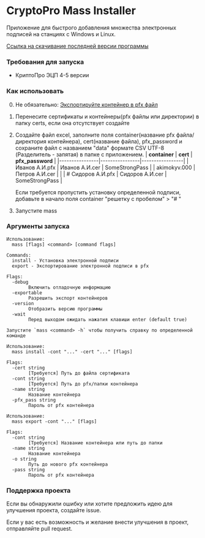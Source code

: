 # CryptoPro Mass Installer
Приложение для быстрого добавления множества электронных подписей на станциях с Windows и Linux.

[Ссылка на скачивание последней версии программы](https://github.com/Demetrous-fd/CryptoPro-Mass-Installer/releases/latest)

### Требования для запуска

- КриптоПро ЭЦП 4-5 версии

### Как использовать

0. Не обязательно: [Экспортируйте контейнер в pfx файл](https://support.kontur.ru/ca/38782-kopirovanie_kontejnera_s_sertifikatom_na_dr#header_ad9459fa9)
1. Перенесите сертификаты и контейнеры(pfx файлы или директории) в папку certs, если она отсутствует создайте
2. Создайте файл excel, заполните поля container(название pfx файла/директория контейнера), cert(название файла), pfx_password и сохраните файл с названием "data" формате CSV UTF-8 (Разделитель - запятая) в папке с приложением.
    | **container**        | **cert**       | **pfx_password**    |
    |----------------|----------------|-----------------|
    | Иванов А.И.pfx | Иванов А.И.cer | SomeStrongPass |
    | akimokyv.000 | Петров А.И.cer |  |
    | # Сидоров А.И.pfx | Сидоров А.И.cer | SomeStrongPass |
  
    Если требуется пропустить установку определенной подписи, добавьте в начало поля container "решетку с пробелом" > "# "

3. Запустите mass

### Аргументы запуска
```shell
Использование:
  mass [flags] <command> [command flags]

Commands:
  install - Установка электронной подписи
  export - Экспортирование электронной подписи в pfx

Flags:
  -debug
        Включить отладочную информацию
  -exportable
        Разрешить экспорт контейнеров
  -version
        Отобразить версию программы
  -wait
        Перед выходом ожидать нажатия клавиши enter (default true)

Запустите `mass <command> -h` чтобы получить справку по определенной команде
```

```shell
Использование:
  mass install -cont "..." -cert "..." [flags]

Flags:
  -cert string
        [Требуется] Путь до файла сертификата
  -cont string
        [Требуется] Путь до pfx/папки контейнера
  -name string
        Название контейнера
  -pfx_pass string
        Пароль от pfx контейнера
```

```shell
Использование:
  mass export -cont "..." [flags]

Flags:
  -cont string
        [Требуется] Название контейнера или путь до папки
  -name string
        Название контейнера
  -o string
        Путь до нового pfx контейнера
  -pass string
        Пароль от pfx контейнера
```

### Поддержка проекта
Если вы обнаружили ошибку или хотите предложить идею для улучшения проекта, создайте issue.

Если у вас есть возможность и желание внести улучшения в проект, отправляйте pull request.
